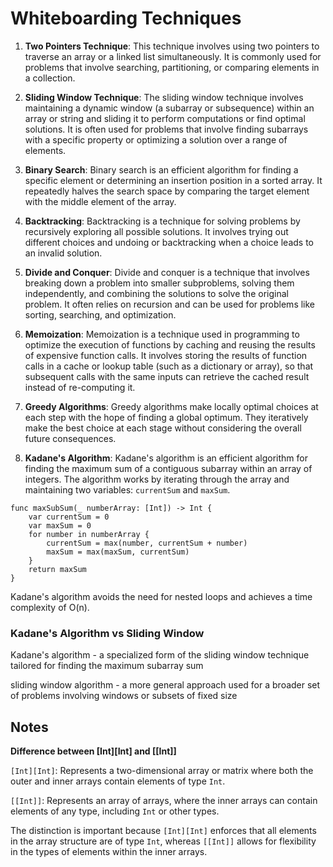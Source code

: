 # Whiteboarding Techniques

1. **Two Pointers Technique**: This technique involves using two pointers to traverse an array or a linked list simultaneously. It is commonly used for problems that involve searching, partitioning, or comparing elements in a collection.

2. **Sliding Window Technique**: The sliding window technique involves maintaining a dynamic window (a subarray or subsequence) within an array or string and sliding it to perform computations or find optimal solutions. It is often used for problems that involve finding subarrays with a specific property or optimizing a solution over a range of elements.

3. **Binary Search**: Binary search is an efficient algorithm for finding a specific element or determining an insertion position in a sorted array. It repeatedly halves the search space by comparing the target element with the middle element of the array.

4. **Backtracking**: Backtracking is a technique for solving problems by recursively exploring all possible solutions. It involves trying out different choices and undoing or backtracking when a choice leads to an invalid solution.

5. **Divide and Conquer**: Divide and conquer is a technique that involves breaking down a problem into smaller subproblems, solving them independently, and combining the solutions to solve the original problem. It often relies on recursion and can be used for problems like sorting, searching, and optimization.

6. **Memoization**: Memoization is a technique used in programming to optimize the execution of functions by caching and reusing the results of expensive function calls. It involves storing the results of function calls in a cache or lookup table (such as a dictionary or array), so that subsequent calls with the same inputs can retrieve the cached result instead of re-computing it.

7. **Greedy Algorithms**: Greedy algorithms make locally optimal choices at each step with the hope of finding a global optimum. They iteratively make the best choice at each stage without considering the overall future consequences.

8. **Kadane's Algorithm**: Kadane's algorithm is an efficient algorithm for finding the maximum sum of a contiguous subarray within an array of integers. The algorithm works by iterating through the array and maintaining two variables: `currentSum` and `maxSum`. 
	
```
func maxSubSum(_ numberArray: [Int]) -> Int {
    var currentSum = 0
    var maxSum = 0    
    for number in numberArray {
        currentSum = max(number, currentSum + number)
        maxSum = max(maxSum, currentSum)
    }
    return maxSum
}
```
Kadane's algorithm avoids the need for nested loops and achieves a time complexity of O(n).

### Kadane's Algorithm vs Sliding Window
Kadane's algorithm - a specialized form of the sliding window technique tailored for finding the maximum subarray sum

sliding window algorithm - a more general approach used for a broader set of problems involving windows or subsets of fixed size


## Notes

**Difference between [Int][Int] and [[Int]]**

`[Int][Int]`: Represents a two-dimensional array or matrix where both the outer and inner arrays contain elements of type `Int`.

`[[Int]]`: Represents an array of arrays, where the inner arrays can contain elements of any type, including `Int` or other types.

The distinction is important because `[Int][Int]` enforces that all elements in the array structure are of type `Int`, whereas `[[Int]]` allows for flexibility in the types of elements within the inner arrays.
